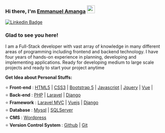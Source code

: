 ### Hi there, I'm <a href="https://emmanuelamanga.github.io/" target="_blank">Emmanuel Amanga</a> <img src="https://media.giphy.com/media/hvRJCLFzcasrR4ia7z/giphy.gif" width="25px">
[![Linkedin Badge](https://img.shields.io/badge/-LinkedIn-0e76a8?style=flat-square&logo=Linkedin&logoColor=white)](https://www.linkedin.com/in/emmanuel-amanga-b0229b167/)
<!-- [![Website Badge](https://img.shields.io/badge/Website-3b5998?style=flat-square&logo=google-chrome&logoColor=white)](http://sarwarsunjid.epizy.com/) -->
<!-- [![Instagram Badge](https://img.shields.io/badge/-Instagram-e4405f?style=flat-square&logo=Instagram&logoColor=white)](https://www.instagram.com/splitz_sunjid/) -->
<!-- [![Medium Badge](https://img.shields.io/badge/medium-%2312100E.svg?&style=flat-square&logo=medium&logoColor=white)](https://medium.com/@sarwarsunjid) -->
<!-- [![Telegram Badge](https://img.shields.io/badge/Stackoverflow-e0e0e0?style=flat-square&logo=stackoverflow&logoColor=ec7c23)](https://stackoverflow.com/users/7094919/sunjid) -->

### Glad to see you here! <!-- &nbsp; ![](https://visitor-badge.glitch.me/badge?page_id=sunjid.sunjid) -->

I am a Full-Stack developer with vast array of knowledge in many different areas of programming including frontend and backend technology. I have four years of hands-on experience in planning, developing and implementing applications. Ready for developing medium to large scale projects and ready to start your project anytime

**Get Idea about Personal Stuffs:**

⭐ <b>Front-end</b> : [HTML5](https://developer.mozilla.org/en-US/docs/Glossary/HTML5) | [CSS3](https://developer.mozilla.org/en-US/docs/Web/CSS) | [Bootstrap 5](https://getbootstrap.com/docs/5.0/getting-started/introduction/) | [Javascript](https://www.javascript.com/) | [Jquery](https://jquery.com/) | [Vue](https://vuejs.org/guide/quick-start.html) | </br>
⭐ <b>Back-end</b> : [PHP](https://www.php.net/) | [Laravel](https://laravel.com/) | [Django](https://www.djangoproject.com/) </br>
⭐ <b>Framework</b> : [Laravel MVC](https://laravel.com/) | [Vuejs](https://vuejs.org/guide/quick-start.html) | [Django](https://www.djangoproject.com/)</br>
⭐ <b>Database</b> : [Mysql](https://www.mysql.com/) | [SQLServer](https://www.microsoft.com/en-us/sql-server) </br>
⭐ <b>CMS</b> : [Wordpress](https://wordpress.com/) </br>
⭐ <b>Version Control System </b> : [Github](https://github.com/) | [Git](https://git-scm.com/)</br>
